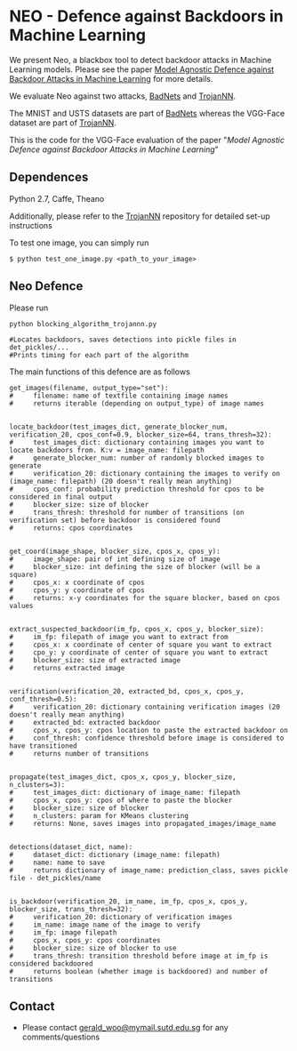 # NEO - Defence against Backdoors in Machine Learning

We present Neo, a blackbox tool to detect backdoor attacks in Machine Learning models. Please see the paper 
[Model Agnostic Defence against Backdoor Attacks in Machine Learning](https://arxiv.org/abs/1908.02203) for 
more details. 

We evaluate Neo against two attacks, [BadNets](https://arxiv.org/abs/1708.06733) and 
[TrojanNN](https://github.com/PurduePAML/TrojanNN/tree/master/data). 

The MNIST and USTS datasets are part of [BadNets](https://arxiv.org/abs/1708.06733) whereas 
the VGG-Face dataset are part of [TrojanNN](https://github.com/PurduePAML/TrojanNN/tree/master/data).

This is the code for the VGG-Face evaluation of the paper "*Model Agnostic Defence against Backdoor Attacks in Machine Learning*"

## Dependences
Python 2.7, Caffe, Theano

Additionally, please refer to the [TrojanNN](https://github.com/PurduePAML/TrojanNN) repository for detailed set-up 
instructions

To test one image, you can simply run
```
$ python test_one_image.py <path_to_your_image>

```


## Neo Defence
Please run 
```  
python blocking_algorithm_trojannn.py	

#Locates backdoors, saves detections into pickle files in det_pickles/...
#Prints timing for each part of the algorithm
```

The main functions of this defence are as follows 

```
get_images(filename, output_type="set"):
#     filename: name of textfile containing image names
#     returns iterable (depending on output_type) of image names


locate_backdoor(test_images_dict, generate_blocker_num, verification_20, cpos_conf=0.9, blocker_size=64, trans_thresh=32):
#     test_images_dict: dictionary containing images you want to locate backdoors from. K:v = image_name: filepath
#     generate_blocker_num: number of randomly blocked images to generate
#     verification_20: dictionary containing the images to verify on (image_name: filepath) (20 doesn't really mean anything)
#     cpos_conf: probability prediction threshold for cpos to be considered in final output
#     blocker_size: size of blocker
#     trans_thresh: threshold for number of transitions (on verification set) before backdoor is considered found
#     returns: cpos coordinates


get_coord(image_shape, blocker_size, cpos_x, cpos_y):
#     image_shape: pair of int defining size of image
#     blocker_size: int defining the size of blocker (will be a square)
#     cpos_x: x coordinate of cpos
#     cpos_y: y coordinate of cpos
#     returns: x-y coordinates for the square blocker, based on cpos values


extract_suspected_backdoor(im_fp, cpos_x, cpos_y, blocker_size):
#     im_fp: filepath of image you want to extract from
#     cpos_x: x coordinate of center of square you want to extract
#     cpo_y: y coordinate of center of square you want to extract
#     blocker_size: size of extracted image
#     returns extracted image 


verification(verification_20, extracted_bd, cpos_x, cpos_y, conf_thresh=0.5):
#     verification_20: dictionary containing verification images (20 doesn't really mean anything)
#     extracted_bd: extracted backdoor
#     cpos_x, cpos_y: cpos location to paste the extracted backdoor on
#     conf_thresh: confidence threshold before image is considered to have transitioned
#     returns number of transitions


propagate(test_images_dict, cpos_x, cpos_y, blocker_size, n_clusters=3):
#     test_images_dict: dictionary of image_name: filepath
#     cpos_x, cpos_y: cpos of where to paste the blocker
#     blocker_size: size of blocker
#     n_clusters: param for KMeans clustering
#     returns: None, saves images into propagated_images/image_name


detections(dataset_dict, name):
#     dataset_dict: dictionary (image_name: filepath)
#     name: name to save
#     returns dictionary of image_name: prediction_class, saves pickle file - det_pickles/name


is_backdoor(verification_20, im_name, im_fp, cpos_x, cpos_y, blocker_size, trans_thresh=32):
#     verification_20: dictionary of verification images
#     im_name: image name of the image to verify
#     im_fp: image filepath
#     cpos_x, cpos_y: cpos coordinates
#     blocker_size: size of blocker to use
#     trans_thresh: transition threshold before image at im_fp is considered backdoored
#     returns boolean (whether image is backdoored) and number of transitions
```

## Contact
* Please contact gerald_woo@mymail.sutd.edu.sg for any comments/questions
